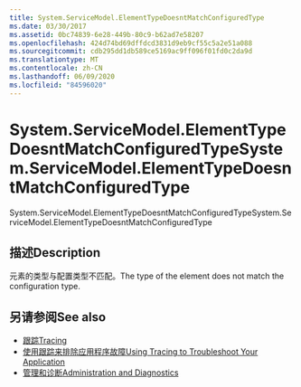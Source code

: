 ```yaml
---
title: System.ServiceModel.ElementTypeDoesntMatchConfiguredType
ms.date: 03/30/2017
ms.assetid: 0bc74839-6e28-449b-80c9-b62ad7e58207
ms.openlocfilehash: 424d74bd69dffdcd3831d9eb9cf55c5a2e51a088
ms.sourcegitcommit: cdb295dd1db589ce5169ac9ff096f01fd0c2da9d
ms.translationtype: MT
ms.contentlocale: zh-CN
ms.lasthandoff: 06/09/2020
ms.locfileid: "84596020"
---
```

# <a name="systemservicemodelelementtypedoesntmatchconfiguredtype"></a><span data-ttu-id="848b6-102">System.ServiceModel.ElementTypeDoesntMatchConfiguredType</span><span class="sxs-lookup"><span data-stu-id="848b6-102">System.ServiceModel.ElementTypeDoesntMatchConfiguredType</span></span>
<span data-ttu-id="848b6-103">System.ServiceModel.ElementTypeDoesntMatchConfiguredType</span><span class="sxs-lookup"><span data-stu-id="848b6-103">System.ServiceModel.ElementTypeDoesntMatchConfiguredType</span></span>  
  
## <a name="description"></a><span data-ttu-id="848b6-104">描述</span><span class="sxs-lookup"><span data-stu-id="848b6-104">Description</span></span>  
 <span data-ttu-id="848b6-105">元素的类型与配置类型不匹配。</span><span class="sxs-lookup"><span data-stu-id="848b6-105">The type of the element does not match the configuration type.</span></span>  
  
## <a name="see-also"></a><span data-ttu-id="848b6-106">另请参阅</span><span class="sxs-lookup"><span data-stu-id="848b6-106">See also</span></span>

- [<span data-ttu-id="848b6-107">跟踪</span><span class="sxs-lookup"><span data-stu-id="848b6-107">Tracing</span></span>](index.md)
- [<span data-ttu-id="848b6-108">使用跟踪来排除应用程序故障</span><span class="sxs-lookup"><span data-stu-id="848b6-108">Using Tracing to Troubleshoot Your Application</span></span>](using-tracing-to-troubleshoot-your-application.md)
- [<span data-ttu-id="848b6-109">管理和诊断</span><span class="sxs-lookup"><span data-stu-id="848b6-109">Administration and Diagnostics</span></span>](../index.md)

